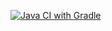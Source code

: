 [![Java CI with Gradle](https://github.com/smdkady/homework16/actions/workflows/gradle.yml/badge.svg)](https://github.com/smdkady/homework16/actions/workflows/gradle.yml)